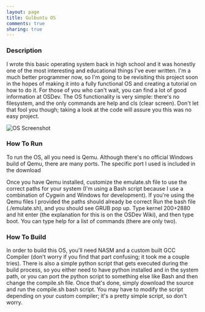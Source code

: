 ```yaml
---
layout: page
title: Gulbuntu OS
comments: true
sharing: true
---
```

### Description

I wrote this basic operating system back in high school and it was honestly one of the most interesting and educational things I've ever written. I'm a much better programmer now, so I'm going to be revisiting this project soon in the hopes of making it into a fully functional OS and creating a tutorial on how to do it. For those of you who can't wait, you can find a lot of good information at OSDev. The OS functionality is very simple: there's no filesystem, and the only commands are help and cls (clear screen). Don't let that fool you though; taking a look at the code will assure you this was no easy project.

![OS Screenshot](/images/os-screenshot.png)

### How To Run

To run the OS, all you need is Qemu. Although there's no official Windows build of Qemu, there are many ports. The specific port I used is included in the download

Once you have Qemu installed, customize the emulate.sh file to use the correct paths for your system (I'm using a Bash script because I use a combination of Cygwin and Windows for development). If you're using the Qemu files I provided the paths should already be correct Run the bash file (./emulate.sh), and you should see GRUB pop up. Type kernel 200+2880 and hit enter (the explanation for this is on the OSDev Wiki), and then type boot. You can type help for a list of commands (there are only two).

### How To Build

In order to build this OS, you'll need NASM and a custom built GCC Compiler (don't worry if you find that part confusing; it took me a couple tries). There is also a simple python script that gets executed during the build process, so you either need to have python installed and in the system path, or you can port the python script to something else like Bash and then change the compile.sh file. Once that's done, simply download the source and run the compile.sh bash script. You may have to modify the script depending on your custom compiler; it's a pretty simple script, so don't worry.